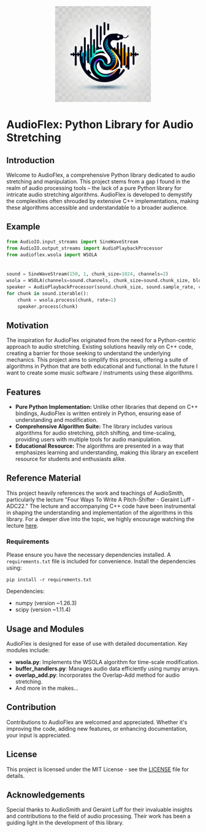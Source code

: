 <p align="center">
    <img src="logo.png" alt="drawing" width="250" />
</p>


# AudioFlex: Python Library for Audio Stretching

## Introduction
Welcome to AudioFlex, a comprehensive Python library dedicated to audio stretching and manipulation. This project stems from a gap I found in the realm of audio processing tools – the lack of a pure Python library for intricate audio stretching algorithms. AudioFlex is developed to demystify the complexities often shrouded by extensive C++ implementations, making these algorithms accessible and understandable to a broader audience.

## Example
```python
from AudioIO.input_streams import SineWaveStream
from AudioIO.output_streams import AudioPlaybackProcessor
from audioflex.wsola import WSOLA


sound = SineWaveStream(150, 1, chunk_size=1024, channels=2)
wsola = WSOLA(channels=sound.channels, chunk_size=sound.chunk_size, block_size=512, search_range=128)
speaker = AudioPlaybackProcessor(sound.chunk_size, sound.sample_rate, channels=2)
for chunk in sound.iterable():
    chunk = wsola.process(chunk, rate=1)
    speaker.process(chunk)

```

## Motivation
The inspiration for AudioFlex originated from the need for a Python-centric approach to audio stretching. Existing solutions heavily rely on C++ code, creating a barrier for those seeking to understand the underlying mechanics. This project aims to simplify this process, offering a suite of algorithms in Python that are both educational and functional.
In the future I want to create some music software / instruments using these algorithms.

## Features
- **Pure Python Implementation:** Unlike other libraries that depend on C++ bindings, AudioFlex is written entirely in Python, ensuring ease of understanding and modification.
- **Comprehensive Algorithm Suite:** The library includes various algorithms for audio stretching, pitch shifting, and time-scaling, providing users with multiple tools for audio manipulation.
- **Educational Resource:** The algorithms are presented in a way that emphasizes learning and understanding, making this library an excellent resource for students and enthusiasts alike.

## Reference Material
This project heavily references the work and teachings of AudioSmith, particularly the lecture "Four Ways To Write A Pitch-Shifter - Geraint Luff - ADC22." The lecture and accompanying C++ code have been instrumental in shaping the understanding and implementation of the algorithms in this library. For a deeper dive into the topic, we highly encourage watching the lecture [here](https://www.youtube.com/watch?v=fJUmmcGKZMI&t=569s).

### Requirements
Please ensure you have the necessary dependencies installed. A `requirements.txt` file is included for convenience. Install the dependencies using:
```
pip install -r requirements.txt
```

Dependencies:
- numpy (version ~1.26.3)
- scipy (version ~1.11.4)

## Usage and Modules
AudioFlex is designed for ease of use with detailed documentation. Key modules include:

- **wsola.py**: Implements the WSOLA algorithm for time-scale modification.
- **buffer_handlers.py**: Manages audio data efficiently using numpy arrays.
- **overlap_add.py**: Incorporates the Overlap-Add method for audio stretching.
- And more in the makes...

## Contribution
Contributions to AudioFlex are welcomed and appreciated. Whether it's improving the code, adding new features, or enhancing documentation, your input is appreciated.

## License
This project is licensed under the MIT License - see the [LICENSE](LICENSE) file for details.

## Acknowledgements
Special thanks to AudioSmith and Geraint Luff for their invaluable insights and contributions to the field of audio processing. Their work has been a guiding light in the development of this library.
